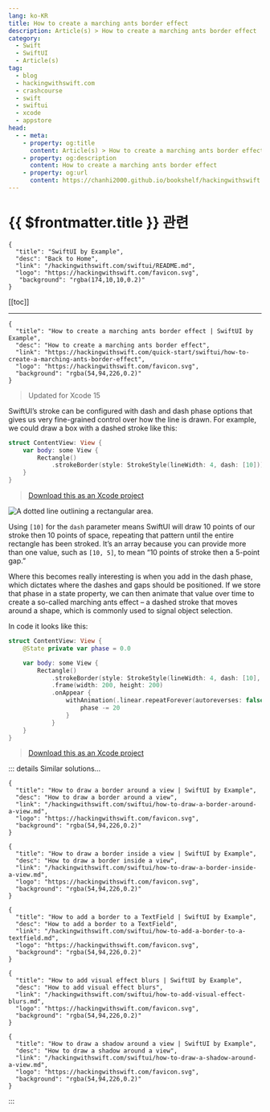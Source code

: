 ```yaml
---
lang: ko-KR
title: How to create a marching ants border effect
description: Article(s) > How to create a marching ants border effect
category:
  - Swift
  - SwiftUI
  - Article(s)
tag: 
  - blog
  - hackingwithswift.com
  - crashcourse
  - swift
  - swiftui
  - xcode
  - appstore
head:
  - - meta:
    - property: og:title
      content: Article(s) > How to create a marching ants border effect
    - property: og:description
      content: How to create a marching ants border effect
    - property: og:url
      content: https://chanhi2000.github.io/bookshelf/hackingwithswift.com/swiftui/how-to-create-a-marching-ants-border-effect.html
---
```


# {{ $frontmatter.title }} 관련

```component VPCard
{
  "title": "SwiftUI by Example",
  "desc": "Back to Home",
  "link": "/hackingwithswift.com/swiftui/README.md",
  "logo": "https://hackingwithswift.com/favicon.svg",
   "background": "rgba(174,10,10,0.2)"
}
```

[[toc]]

---

```component VPCard
{
  "title": "How to create a marching ants border effect | SwiftUI by Example",
  "desc": "How to create a marching ants border effect",
  "link": "https://hackingwithswift.com/quick-start/swiftui/how-to-create-a-marching-ants-border-effect",
  "logo": "https://hackingwithswift.com/favicon.svg",
  "background": "rgba(54,94,226,0.2)"
}
```

> Updated for Xcode 15

SwiftUI’s stroke can be configured with dash and dash phase options that gives us very fine-grained control over how the line is drawn. For example, we could draw a box with a dashed stroke like this:

```swift
struct ContentView: View {
    var body: some View {
        Rectangle()
            .strokeBorder(style: StrokeStyle(lineWidth: 4, dash: [10]))
    }
}
```

> [<FontIcon icon="fas fa-file-zipper"/>Download this as an Xcode project](https://hackingwithswift.com/files/projects/swiftui/how-to-create-a-marching-ants-border-effect-1.zip)

![A dotted line outlining a rectangular area.](https://hackingwithswift.com/img/books/quick-start/swiftui/how-to-create-a-marching-ants-border-effect-1~dark@2x.png)

Using `[10]` for the `dash` parameter means SwiftUI will draw 10 points of our stroke then 10 points of space, repeating that pattern until the entire rectangle has been stroked. It’s an array because you can provide more than one value, such as `[10, 5]`, to mean “10 points of stroke then a 5-point gap.”

Where this becomes really interesting is when you add in the dash phase, which dictates where the dashes and gaps should be positioned. If we store that phase in a state property, we can then animate that value over time to create a so-called marching ants effect – a dashed stroke that moves around a shape, which is commonly used to signal object selection.

In code it looks like this:

```swift
struct ContentView: View {
    @State private var phase = 0.0

    var body: some View {
        Rectangle()
            .strokeBorder(style: StrokeStyle(lineWidth: 4, dash: [10], dashPhase: phase))
            .frame(width: 200, height: 200)
            .onAppear {
                withAnimation(.linear.repeatForever(autoreverses: false)) {
                    phase -= 20
                }
            }
    }
}
```

> [<FontIcon icon="fas fa-file-zipper"/>Download this as an Xcode project](https://hackingwithswift.com/files/projects/swiftui/how-to-create-a-marching-ants-border-effect-2.zip)

<VidStack src="https://hackingwithswift.com/img/books/quick-start/swiftui/how-to-create-a-marching-ants-border-effect-2~dark.mp4" />

::: details Similar solutions…

```component VPCard
{
  "title": "How to draw a border around a view | SwiftUI by Example",
  "desc": "How to draw a border around a view",
  "link": "/hackingwithswift.com/swiftui/how-to-draw-a-border-around-a-view.md",
  "logo": "https://hackingwithswift.com/favicon.svg",
  "background": "rgba(54,94,226,0.2)"
}
```

```component VPCard
{
  "title": "How to draw a border inside a view | SwiftUI by Example",
  "desc": "How to draw a border inside a view",
  "link": "/hackingwithswift.com/swiftui/how-to-draw-a-border-inside-a-view.md",
  "logo": "https://hackingwithswift.com/favicon.svg",
  "background": "rgba(54,94,226,0.2)"
}
```

```component VPCard
{
  "title": "How to add a border to a TextField | SwiftUI by Example",
  "desc": "How to add a border to a TextField",
  "link": "/hackingwithswift.com/swiftui/how-to-add-a-border-to-a-textfield.md",
  "logo": "https://hackingwithswift.com/favicon.svg",
  "background": "rgba(54,94,226,0.2)"
}
```

```component VPCard
{
  "title": "How to add visual effect blurs | SwiftUI by Example",
  "desc": "How to add visual effect blurs",
  "link": "/hackingwithswift.com/swiftui/how-to-add-visual-effect-blurs.md",
  "logo": "https://hackingwithswift.com/favicon.svg",
  "background": "rgba(54,94,226,0.2)"
}
```

```component VPCard
{
  "title": "How to draw a shadow around a view | SwiftUI by Example",
  "desc": "How to draw a shadow around a view",
  "link": "/hackingwithswift.com/swiftui/how-to-draw-a-shadow-around-a-view.md",
  "logo": "https://hackingwithswift.com/favicon.svg",
  "background": "rgba(54,94,226,0.2)"
}
```

:::

